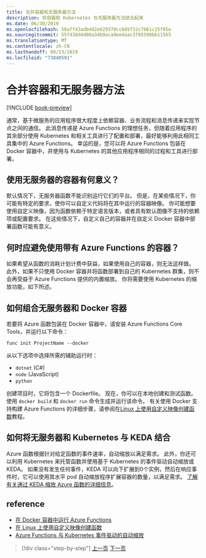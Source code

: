 ```yaml
---
title: 合并容器和无服务器方法
description: 将容器和 Kubernetes 与无服务器方法结合起来
ms.date: 06/30/2019
ms.openlocfilehash: 58aff43adbdd2e629370cc685f32c7b61c25f85e
ms.sourcegitcommit: 55f438d4d00a34b9aca9eedaac3f85590bb11565
ms.translationtype: MT
ms.contentlocale: zh-CN
ms.lasthandoff: 09/23/2019
ms.locfileid: "73840591"
---
```

# <a name="combining-containers-and-serverless-approaches"></a>合并容器和无服务器方法

[!INCLUDE [book-preview](../../../includes/book-preview.md)]

通常，基于微服务的应用程序很大程度上依赖容器、业务流程和消息传递来实现节点之间的通信。 此消息传递是 Azure Functions 的理想任务，但随着应用程序的其余部分使用 Kubernetes 和相关工具进行了配置和部署，最好能够利用此相同工具集中的 Azure Functions。 幸运的是，您可以将 Azure Functions 包装在 Docker 容器中，并使用与 Kubernetes 的其他应用程序相同的过程和工具进行部署。

## <a name="when-does-it-make-sense-to-use-containers-with-serverless"></a>使用无服务器的容器有何意义？

默认情况下，无服务器函数不能识别运行它们的平台。 但是，在某些情况下，你可能有特定的要求，使你可以自定义代码将在其中运行的容器映像。 你可能想要使用自定义映像，因为函数依赖于特定语言版本，或者具有默认图像不支持的依赖项或配置要求。 在这些情况下，自定义自己的容器并在自定义 Docker 容器中部署函数可能有意义。

## <a name="when-should-you-avoid-using-containers-with-azure-functions"></a>何时应避免使用带有 Azure Functions 的容器？

如果希望从函数的消耗计划计费中获益，如果使用自己的容器，则无法这样做。 此外，如果不只使用 Docker 容器并将函数部署到自己的 Kubernetes 群集，则不会再受益于 Azure Functions 提供的内置缩放。 你将需要使用 Kubernetes 的缩放功能，如下所述。

## <a name="how-to-combine-serverless-and-docker-containers"></a>如何组合无服务器和 Docker 容器

若要将 Azure 函数包装在 Docker 容器中，请安装 Azure Functions Core Tools，并运行以下命令：

```console
func init ProjectName --docker
```

从以下选项中选择所需的辅助运行时：

- `dotnet` (C#)
- `node` (JavaScript)
- `python`

创建项目时，它将包含一个 Dockerfile。 现在，你可以在本地创建和测试函数。 使用 `docker build` 和 `docker run` 命令生成并运行该命令。 有关使用 Docker 支持构建 Azure Functions 的详细步骤，请参阅在[Linux 上使用自定义映像创建函数](https://docs.microsoft.com/azure/azure-functions/functions-create-function-linux-custom-image)教程。

## <a name="how-to-combine-serverless-and-kubernetes-with-keda"></a>如何将无服务器和 Kubernetes 与 KEDA 结合

Azure 函数根据针对给定函数的事件速率，自动缩放以满足需求。 此外，你还可以利用 Kubernetes 来托管函数并使用基于 Kubernetes 的事件驱动自动缩放或 KEDA。 如果没有发生任何事件，KEDA 可以向下扩展到0个实例，然后在响应事件时，它可以使用其水平 pod 自动缩放程序扩展容器的数量，以满足需求。 [了解有关通过 KEDA 缩放 Azure 函数的详细信息](https://docs.microsoft.com/azure/azure-functions/functions-kubernetes-keda)。

## <a name="references"></a>reference

- [在 Docker 容器中运行 Azure Functions](https://markheath.net/post/azure-functions-docker)
- [在 Linux 上使用自定义映像创建函数](https://docs.microsoft.com/azure/azure-functions/functions-create-function-linux-custom-image)
- [Azure Functions 与 Kubernetes 事件驱动的自动缩放](https://docs.microsoft.com/azure/azure-functions/functions-kubernetes-keda)

>[!div class="step-by-step"]
>[上一页](leverage-serverless-functions.md)
>[下一页](deploy-containers-azure.md)
